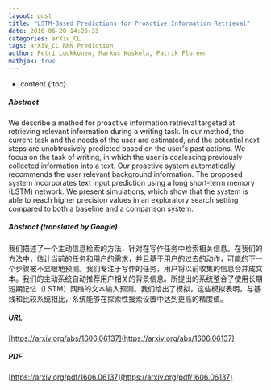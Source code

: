 ```yaml
---
layout: post
title: "LSTM-Based Predictions for Proactive Information Retrieval"
date: 2016-06-20 14:26:33
categories: arXiv_CL
tags: arXiv_CL RNN Prediction
author: Petri Luukkonen, Markus Koskela, Patrik Floréen
mathjax: true
---
```


* content
{:toc}

##### Abstract
We describe a method for proactive information retrieval targeted at retrieving relevant information during a writing task. In our method, the current task and the needs of the user are estimated, and the potential next steps are unobtrusively predicted based on the user's past actions. We focus on the task of writing, in which the user is coalescing previously collected information into a text. Our proactive system automatically recommends the user relevant background information. The proposed system incorporates text input prediction using a long short-term memory (LSTM) network. We present simulations, which show that the system is able to reach higher precision values in an exploratory search setting compared to both a baseline and a comparison system.

##### Abstract (translated by Google)
我们描述了一个主动信息检索的方法，针对在写作任务中检索相关信息。在我们的方法中，估计当前的任务和用户的需求，并且基于用户的过去的动作，可能的下一个步骤被不显眼地预测。我们专注于写作的任务，用户将以前收集的信息合并成文本。我们的主动系统自动推荐用户相关的背景信息。所提出的系统整合了使用长期短期记忆（LSTM）网络的文本输入预测。我们给出了模拟，这些模拟表明，与基线和比较系统相比，系统能够在探索性搜索设置中达到更高的精度值。

##### URL
[https://arxiv.org/abs/1606.06137](https://arxiv.org/abs/1606.06137)

##### PDF
[https://arxiv.org/pdf/1606.06137](https://arxiv.org/pdf/1606.06137)

